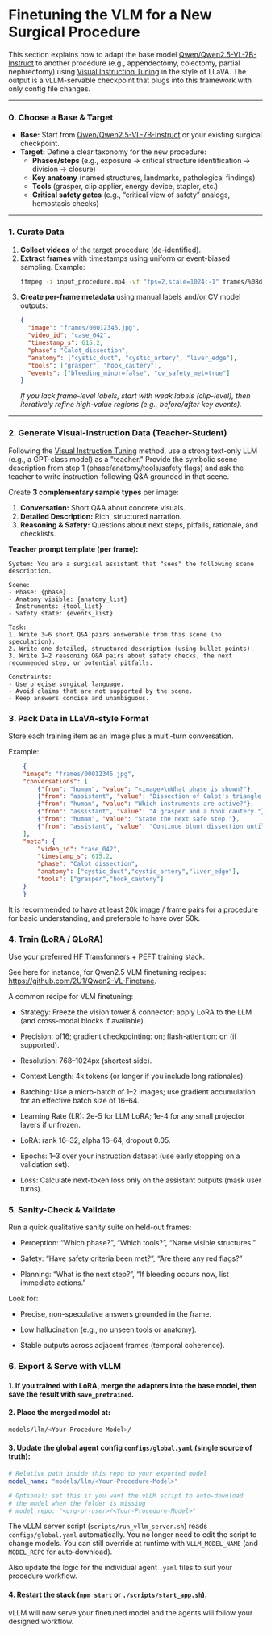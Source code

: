 # Finetuning the VLM for a New Surgical Procedure

This section explains how to adapt the base model [Qwen/Qwen2.5-VL-7B-Instruct](https://huggingface.co/Qwen/Qwen2.5-VL-7B-Instruct) to another procedure (e.g., appendectomy, colectomy, partial nephrectomy) using [Visual Instruction Tuning](https://arxiv.org/pdf/2304.08485) in the style of LLaVA. The output is a vLLM-servable checkpoint that plugs into this framework with only config file changes.

---

### 0. Choose a Base & Target

* **Base:** Start from [Qwen/Qwen2.5-VL-7B-Instruct](https://huggingface.co/Qwen/Qwen2.5-VL-7B-Instruct) or your existing surgical checkpoint.
* **Target:** Define a clear taxonomy for the new procedure:
    * **Phases/steps** (e.g., exposure → critical structure identification → division → closure)
    * **Key anatomy** (named structures, landmarks, pathological findings)
    * **Tools** (grasper, clip applier, energy device, stapler, etc.)
    * **Critical safety gates** (e.g., “critical view of safety” analogs, hemostasis checks)

---

### 1. Curate Data

1.  **Collect videos** of the target procedure (de-identified).
2.  **Extract frames** with timestamps using uniform or event-biased sampling. Example:
    ```bash
    ffmpeg -i input_procedure.mp4 -vf "fps=2,scale=1024:-1" frames/%08d.jpg
    ```
3.  **Create per-frame metadata** using manual labels and/or CV model outputs:
    ```json
    {
      "image": "frames/00012345.jpg",
      "video_id": "case_042",
      "timestamp_s": 615.2,
      "phase": "Calot_dissection",
      "anatomy": ["cystic_duct", "cystic_artery", "liver_edge"],
      "tools": ["grasper", "hook_cautery"],
      "events": ["bleeding_minor=false", "cv_safety_met=true"]
    }
    ```
    *If you lack frame-level labels, start with weak labels (clip-level), then iteratively refine high-value regions (e.g., before/after key events).*

---

### 2. Generate Visual-Instruction Data (Teacher-Student)

Following the [Visual Instruction Tuning](https://arxiv.org/pdf/2304.08485) method, use a strong text-only LLM (e.g., a GPT-class model) as a "teacher." Provide the symbolic scene description from step 1 (phase/anatomy/tools/safety flags) and ask the teacher to write instruction-following Q&A grounded in that scene.

Create **3 complementary sample types** per image:

1.  **Conversation:** Short Q&A about concrete visuals.
2.  **Detailed Description:** Rich, structured narration.
3.  **Reasoning & Safety:** Questions about next steps, pitfalls, rationale, and checklists.

**Teacher prompt template (per frame):**

```text
System: You are a surgical assistant that "sees" the following scene description.

Scene:
- Phase: {phase}
- Anatomy visible: {anatomy_list}
- Instruments: {tool_list}
- Safety state: {events_list}

Task:
1. Write 3–6 short Q&A pairs answerable from this scene (no speculation).
2. Write one detailed, structured description (using bullet points).
3. Write 1–2 reasoning Q&A pairs about safety checks, the next recommended step, or potential pitfalls.

Constraints:
- Use precise surgical language.
- Avoid claims that are not supported by the scene.
- Keep answers concise and unambiguous.
```

### 3. Pack Data in LLaVA-style Format

Store each training item as an image plus a multi-turn conversation.

Example:

```json
    {
    "image": "frames/00012345.jpg",
    "conversations": [
        {"from": "human", "value": "<image>\nWhat phase is shown?"},
        {"from": "assistant", "value": "Dissection of Calot's triangle."},
        {"from": "human", "value": "Which instruments are active?"},
        {"from": "assistant", "value": "A grasper and a hook cautery."},
        {"from": "human", "value": "State the next safe step."},
        {"from": "assistant", "value": "Continue blunt dissection until the cystic duct and artery are clearly separated and the safety criteria are met before clipping."}
    ],
    "meta": {
        "video_id": "case_042",
        "timestamp_s": 615.2,
        "phase": "Calot_dissection",
        "anatomy": ["cystic_duct","cystic_artery","liver_edge"],
        "tools": ["grasper","hook_cautery"]
    }
    }
```
It is recommended to have at least 20k image / frame pairs for a procedure for basic understanding, and preferable to have over 50k. 

### 4. Train (LoRA / QLoRA)

Use your preferred HF Transformers + PEFT training stack.

See here for instance, for Qwen2.5 VLM finetuning recipes: https://github.com/2U1/Qwen2-VL-Finetune.

A common recipe for VLM finetuning:

* Strategy: Freeze the vision tower & connector; apply LoRA to the LLM (and cross-modal blocks if available).

* Precision: bf16; gradient checkpointing: on; flash-attention: on (if supported).

* Resolution: 768–1024px (shortest side).

* Context Length: 4k tokens (or longer if you include long rationales).

* Batching: Use a micro-batch of 1–2 images; use gradient accumulation for an effective batch size of 16–64.

* Learning Rate (LR): 2e-5 for LLM LoRA; 1e-4 for any small projector layers if unfrozen.

* LoRA: rank 16–32, alpha 16–64, dropout 0.05.

* Epochs: 1–3 over your instruction dataset (use early stopping on a validation set).

* Loss: Calculate next-token loss only on the assistant outputs (mask user turns).

### 5. Sanity-Check & Validate

Run a quick qualitative sanity suite on held-out frames:

* Perception: “Which phase?”, “Which tools?”, “Name visible structures.”

* Safety: “Have safety criteria been met?”, “Are there any red flags?”

* Planning: “What is the next step?”, “If bleeding occurs now, list immediate actions.”

Look for:

* Precise, non-speculative answers grounded in the frame.

* Low hallucination (e.g., no unseen tools or anatomy).

* Stable outputs across adjacent frames (temporal coherence).

### 6. Export & Serve with vLLM

#### 1. If you trained with LoRA, merge the adapters into the base model, then save the result with `save_pretrained`.

#### 2. Place the merged model at:

```bash
models/llm/<Your-Procedure-Model>/
```

#### 3. Update the global agent config `configs/global.yaml` (single source of truth):
```yaml
# Relative path inside this repo to your exported model
model_name: "models/llm/<Your-Procedure-Model>"

# Optional: set this if you want the vLLM script to auto‑download
# the model when the folder is missing
# model_repo: "<org-or-user>/<Your-Procedure-Model>"
```

The vLLM server script (`scripts/run_vllm_server.sh`) reads `configs/global.yaml` automatically. You no longer need to edit the script to change models. You can still override at runtime with `VLLM_MODEL_NAME` (and `MODEL_REPO` for auto‑download).

Also update the logic for the individual agent `.yaml` files to suit your procedure workflow.

#### 4. Restart the stack (`npm start` or `./scripts/start_app.sh`).

vLLM will now serve your finetuned model and the agents will follow your designed workflow. 
